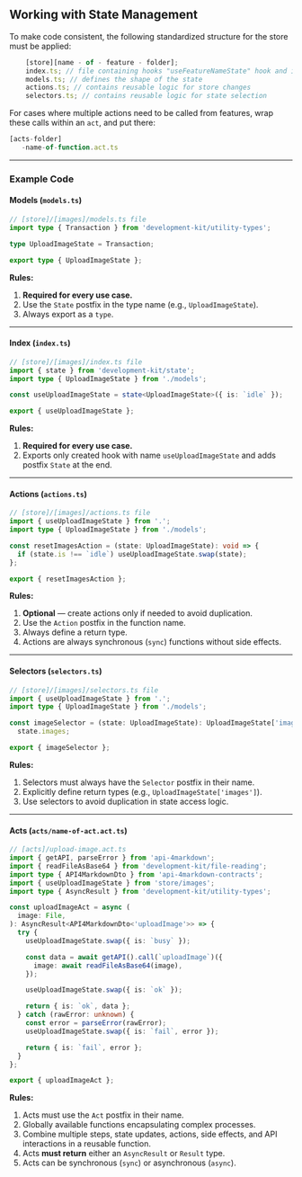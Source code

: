 ## Working with State Management

To make code consistent, the following standardized structure for the store must be applied:

```typescript
    [store][name - of - feature - folder];
    index.ts; // file containing hooks "useFeatureNameState" hook and initialization logic
    models.ts; // defines the shape of the state
    actions.ts; // contains reusable logic for store changes
    selectors.ts; // contains reusable logic for state selection
```

For cases where multiple actions need to be called from features, wrap these calls within an `act`, and put there:

```typescript
[acts-folder]
   -name-of-function.act.ts
```

---

### Example Code

#### Models (`models.ts`)

```typescript
// [store]/[images]/models.ts file
import type { Transaction } from 'development-kit/utility-types';

type UploadImageState = Transaction;

export type { UploadImageState };
```

**Rules:**

1. **Required for every use case.**
2. Use the `State` postfix in the type name (e.g., `UploadImageState`).
3. Always export as a `type`.

---

#### Index (`index.ts`)

```typescript
// [store]/[images]/index.ts file
import { state } from 'development-kit/state';
import type { UploadImageState } from './models';

const useUploadImageState = state<UploadImageState>({ is: `idle` });

export { useUploadImageState };
```

**Rules:**

1. **Required for every use case.**
2. Exports only created hook with name `useUploadImageState` and adds postfix `State` at the end.

---

#### Actions (`actions.ts`)

```typescript
// [store]/[images]/actions.ts file
import { useUploadImageState } from '.';
import type { UploadImageState } from './models';

const resetImagesAction = (state: UploadImageState): void => {
  if (state.is !== `idle`) useUploadImageState.swap(state);
};

export { resetImagesAction };
```

**Rules:**

1. **Optional** — create actions only if needed to avoid duplication.
2. Use the `Action` postfix in the function name.
3. Always define a return type.
4. Actions are always synchronous (`sync`) functions without side effects.

---

#### Selectors (`selectors.ts`)

```typescript
// [store]/[images]/selectors.ts file
import { useUploadImageState } from '.';
import type { UploadImageState } from './models';

const imageSelector = (state: UploadImageState): UploadImageState['images'] =>
  state.images;

export { imageSelector };
```

**Rules:**

1. Selectors must always have the `Selector` postfix in their name.
2. Explicitly define return types (e.g., `UploadImageState['images']`).
3. Use selectors to avoid duplication in state access logic.

---

#### Acts (`acts/name-of-act.act.ts`)

```typescript
// [acts]/upload-image.act.ts
import { getAPI, parseError } from 'api-4markdown';
import { readFileAsBase64 } from 'development-kit/file-reading';
import type { API4MarkdownDto } from 'api-4markdown-contracts';
import { useUploadImageState } from 'store/images';
import type { AsyncResult } from 'development-kit/utility-types';

const uploadImageAct = async (
  image: File,
): AsyncResult<API4MarkdownDto<'uploadImage'>> => {
  try {
    useUploadImageState.swap({ is: `busy` });

    const data = await getAPI().call(`uploadImage`)({
      image: await readFileAsBase64(image),
    });

    useUploadImageState.swap({ is: `ok` });

    return { is: `ok`, data };
  } catch (rawError: unknown) {
    const error = parseError(rawError);
    useUploadImageState.swap({ is: `fail`, error });

    return { is: `fail`, error };
  }
};

export { uploadImageAct };
```

**Rules:**

1. Acts must use the `Act` postfix in their name.
2. Globally available functions encapsulating complex processes.
3. Combine multiple steps, state updates, actions, side effects, and API interactions in a reusable function.
4. Acts **must return** either an `AsyncResult` or `Result` type.
5. Acts can be synchronous (`sync`) or asynchronous (`async`).
